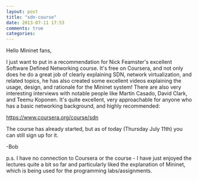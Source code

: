 ```yaml
---
layout: post
title: "sdn-course"
date: 2013-07-11 17:53
comments: true
categories: 
---
```


Hello Mininet fans,

I just want to put in a recommendation for Nick Feamster's excellent Software Defined Networking course. It's free on Coursera, and not only does he do a great job of clearly explaining SDN, network virtualization, and related topics, he has also created some excellent videos explaining the usage, design, and rationale for the Mininet system! There are also very interesting interviews with notable people like Martin Casado, David Clark, and Teemu Koponen. It's quite excellent, very approachable for anyone who has a basic networking background, and highly recommended:

https://www.coursera.org/course/sdn

The course has already started, but as of today (Thursday July 11th) you can still sign up for it.

-Bob

p.s. I have no connection to Coursera or the course - I have just enjoyed the lectures quite a bit so far and particularly liked the explanation of Mininet, which is being used for the programming labs/assignments.

